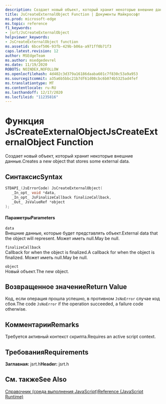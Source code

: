 ```yaml
---
description: Создает новый объект, который хранит некоторые внешние данные.
title: JsCreateExternalObject Function | Документы Майкрософт
ms.prod: microsoft-edge
ms.topic: reference
f1_keywords:
- jsrt/JsCreateExternalObject
helpviewer_keywords:
- JsCreateExternalObject function
ms.assetid: 6bcef506-93fb-429b-b06a-a971ff0b71f3
caps.latest.revision: 12
author: MSEdgeTeam
ms.author: msedgedevrel
ms.date: 11/19/2020
ROBOTS: NOINDEX,NOFOLLOW
ms.openlocfilehash: 4d402c3d379a16186daaba601c7f830c53a9a953
ms.sourcegitcommit: a35a6b5bbc21b7df61d08cbc6b074b5325ad4fef
ms.translationtype: MT
ms.contentlocale: ru-RU
ms.lasthandoff: 12/17/2020
ms.locfileid: "11235816"
---
```

# <span data-ttu-id="fb4ce-103">Функция JsCreateExternalObject</span><span class="sxs-lookup"><span data-stu-id="fb4ce-103">JsCreateExternalObject Function</span></span>

<span data-ttu-id="fb4ce-104">Создает новый объект, который хранит некоторые внешние данные.</span><span class="sxs-lookup"><span data-stu-id="fb4ce-104">Creates a new object that stores some external data.</span></span>
  
## <span data-ttu-id="fb4ce-105">Синтаксис</span><span class="sxs-lookup"><span data-stu-id="fb4ce-105">Syntax</span></span>  
  
```cpp  
STDAPI_(JsErrorCode) JsCreateExternalObject(  
   _In_opt_ void *data,  
   _In_opt_ JsFinalizeCallback finalizeCallback,  
   _Out_ JsValueRef *object  
);  
```  
  
#### <span data-ttu-id="fb4ce-106">Параметры</span><span class="sxs-lookup"><span data-stu-id="fb4ce-106">Parameters</span></span>  
 `data`  
 <span data-ttu-id="fb4ce-107">Внешние данные, которые будет представлять объект.</span><span class="sxs-lookup"><span data-stu-id="fb4ce-107">External data that the object will represent.</span></span> <span data-ttu-id="fb4ce-108">Может иметь null.</span><span class="sxs-lookup"><span data-stu-id="fb4ce-108">May be null.</span></span>  
  
 `finalizeCallback`  
 <span data-ttu-id="fb4ce-109">Callback for when the object is finalized.</span><span class="sxs-lookup"><span data-stu-id="fb4ce-109">A callback for when the object is finalized.</span></span> <span data-ttu-id="fb4ce-110">Может иметь null.</span><span class="sxs-lookup"><span data-stu-id="fb4ce-110">May be null.</span></span>  
  
 `object`  
 <span data-ttu-id="fb4ce-111">Новый объект.</span><span class="sxs-lookup"><span data-stu-id="fb4ce-111">The new object.</span></span>  
  
## <span data-ttu-id="fb4ce-112">Возвращенное значение</span><span class="sxs-lookup"><span data-stu-id="fb4ce-112">Return Value</span></span>  
 <span data-ttu-id="fb4ce-113">Код, если операция прошла успешно, в противном `JsNoError` случае код сбоя.</span><span class="sxs-lookup"><span data-stu-id="fb4ce-113">The code `JsNoError` if the operation succeeded, a failure code otherwise.</span></span>  
  
## <span data-ttu-id="fb4ce-114">Комментарии</span><span class="sxs-lookup"><span data-stu-id="fb4ce-114">Remarks</span></span>  
 <span data-ttu-id="fb4ce-115">Требуется активный контекст скрипта.</span><span class="sxs-lookup"><span data-stu-id="fb4ce-115">Requires an active script context.</span></span>  
  
## <span data-ttu-id="fb4ce-116">Требования</span><span class="sxs-lookup"><span data-stu-id="fb4ce-116">Requirements</span></span>  
 <span data-ttu-id="fb4ce-117">**Заглавная:** jsrt.h</span><span class="sxs-lookup"><span data-stu-id="fb4ce-117">**Header:** jsrt.h</span></span>  
  
## <span data-ttu-id="fb4ce-118">См. также</span><span class="sxs-lookup"><span data-stu-id="fb4ce-118">See Also</span></span>  
 [<span data-ttu-id="fb4ce-119">Справочник (среда выполнения JavaScript)</span><span class="sxs-lookup"><span data-stu-id="fb4ce-119">Reference (JavaScript Runtime)</span></span>](../chakra-hosting/reference-javascript-runtime.md)
